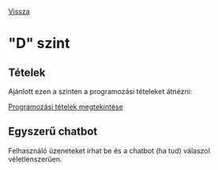[Vissza](../README.md)

# "D" szint

## Tételek

Ajánlott ezen a szinten a programozási tételeket átnézni:

[Programozási tételek megtekintése](T.md)

## Egyszerű chatbot

Felhasználó üzeneteket írhat be és a chatbot (ha tud) válaszol véletlenszerűen.
